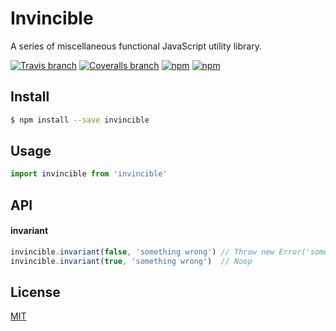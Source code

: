 # Invincible

A series of miscellaneous functional JavaScript utility library.

[![Travis branch](https://img.shields.io/travis/chikara-chan/invincible/dev.svg)](https://travis-ci.org/chikara-chan/invincible)
[![Coveralls branch](https://img.shields.io/coveralls/chikara-chan/invincible/dev.svg)](https://coveralls.io/github/chikara-chan/invincible)
[![npm](https://img.shields.io/npm/v/invincible.svg)](https://www.npmjs.com/package/invincible)
[![npm](https://img.shields.io/npm/l/invincible.svg)](https://github.com/chikara-chan/invincible/blob/dev/LICENSE)

## Install

```sh
$ npm install --save invincible
```

## Usage

```js
import invincible from 'invincible'
```

## API

#### invariant

```js
invincible.invariant(false, 'something wrong') // Throw new Error('something wrong')
invincible.invariant(true, 'something wrong')  // Noop
```

## License

[MIT](https://github.com/chikara-chan/invincible/blob/dev/LICENSE)
